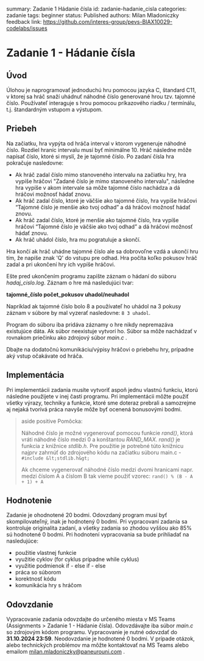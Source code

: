 summary: Zadanie 1 Hádanie čísla
id: zadanie-hadanie_cisla
categories: zadanie
tags: beginner
status: Published
authors: Milan Mladoniczky
feedback link: https://github.com/interes-group/pevs-BIAX10029-codelabs/issues

# Zadanie 1 - Hádanie čísla

<!-- ------------------------ -->
## Úvod 

Úlohou je naprogramovať jednoduchú hru pomocou jazyka C, štandard C11, v ktorej sa hráč snaží uhádnuť náhodné
číslo generované hrou tzv. tajomné číslo.
Používateľ interaguje s hrou pomocou príkazového riadku / termínálu, t.j. štandardným vstupom a výstupom.

<!-- ------------------------ -->
## Priebeh

Na začiatku, hra vypýta od hráča interval v ktorom vygeneruje náhodné číslo. Rozdiel hraníc intervalu musí byť minimálne 10.
Hráč následne môže napísať číslo, ktoré si myslí, že je tajomné číslo. Po zadaní čísla hra pokračuje nasledovne:

* Ak hráč zadal číslo mimo stanoveného intervalu na začiatku hry, hra vypíše hráčovi "Zadané číslo je mimo stanoveného intervalu",
  následne hra vypíše v akom intervale sa môže tajomné číslo nachádza a dá hráčovi možnosť hádať znovu.
* Ak hráč zadal číslo, ktoré je väčšie ako tajomné číslo, hra vypíše hráčovi “Tajomné číslo je menšie ako tvoj odhad”
  a dá hráčovi možnosť hádať znovu.
* Ak hráč zadal číslo, ktoré je menšie ako tajomné číslo, hra vypíše hráčovi “Tajomné číslo je väčšie ako tvoj odhad”
  a dá hráčovi možnosť hádať znovu.
* Ak hráč uhádol číslo, hra mu pogratuluje a skončí.

Hra končí ak hráč uhádne tajomné číslo ale sa dobrovoľne vzdá a ukončí hru tím, že napíše znak 'Q' do vstupu pre odhad.
Hra počíta koľko pokusov hráč zadal a pri ukončení hry ich vypíše hráčovi.

Ešte pred ukončením programu zapíšte záznam o hádaní do súboru _hadaj_cislo.log_. Záznam o hre má nasledujúci tvar:

**tajomné_číslo počet_pokusov uhadol/neuhadol**

Napríklad ak tajomné číslo bolo 8 a používateľ ho uhádol na 3 pokusy záznam v súbore by mal vyzerať nasledovne:
`8 3 uhadol`.

Program do súboru iba pridáva záznamy o hre nikdy nepremazáva existujúce dáta. Ak súbor neexistuje vytvorí ho.
Súbor sa môže nachádzať v rovnakom priečinku ako zdrojový súbor _main.c_ .

Dbajte na dodatočnú komunikáciu/výpisy hráčovi o priebehu hry, prípadne aký vstup očakávate od hráča.

<!-- ------------------------ -->
## Implementácia

Pri implementácii zadania musíte vytvoriť aspoň jednu vlastnú funkciu, ktorú následne použijete v inej časti programu.
Pri implementácii môžte použiť všetky výrazy, techniky a funkcie, ktoré sme doteraz prebrali a samozrejme aj nejaká tvorivá
práca navyše môže byť ocenená bonusovými bodmi.

> aside positive
> Pomôcka:
>
> Náhodné číslo je možné vygenerovať pomocou funkcie _rand()_, ktorá vráti náhodné číslo medzi 0 a konštantou _RAND_MAX_.
> _rand()_ je funkcia z knižnice _stdlib.h_. Pre použitie je potrebné túto knižnicu najprv zahrnúť do zdrojového kódu na
> začiatku súboru main.c - `#include &lt;stdlib.h&gt;`
>
> Ak chceme vygenerovať náhodné číslo medzi dvomi hranicami napr. medzi číslom A a číslom B tak vieme použiť vzorec:
> `rand() % (B - A + 1) + A`

<!-- ------------------------ -->
## Hodnotenie

Zadanie je ohodnotené 20 bodmi. Odovzdaný program musí byť skompilovateľný, inak je hodnotený 0 bodmi. Pri vypracovaní zadania sa
kontroluje originalita zadaní, a všetky zadania so zhodou vyššou ako 85% sú hodnotené 0 bodmi. Pri hodnotení vypracovania
sa bude prihliadať na nasledujúce:

- použitie vlastnej funkcie
- využitie cyklov (for cyklus prípadne while cyklus)
- využitie podmienok if - else if - else
- práca so súborom
- korektnosť kódu
- komunikácia hry s hráčom

<!-- ------------------------ -->
## Odovzdanie

Vypracovanie zadania odovzdajte do určeného miesta v MS Teams (Assignments > Zadanie 1 - Hádanie čísla).
Odovzdávajte iba súbor _main.c_ so zdrojovým kódom programu.
Vypracovanie je nutné odovzdať do **31.10.2024 23:59**. Neodovzdanie je hodnotené 0 bodmi.
V prípade otázok, alebo technických problémov ma môžte kontaktovať na MS Teams alebo emailom milan.mladoniczky@paneurouni.com .
